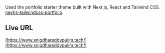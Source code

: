 Used the portfolio starter theme built with Next.js, React and Tailwind CSS. [nextjs-tailwindcss-portfolio](https://github.com/realstoman/nextjs-tailwindcss-portfolio).

## Live URL

[https://www.snigdhareddypulim.tech/](https://www.snigdhareddypulim.tech/)

